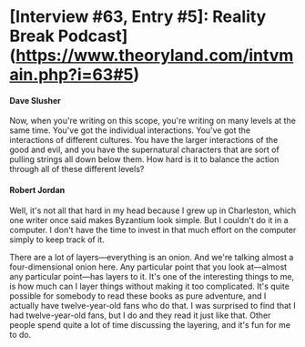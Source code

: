 # [Interview #63, Entry #5]: Reality Break Podcast](https://www.theoryland.com/intvmain.php?i=63#5)

#### Dave Slusher

Now, when you're writing on this scope, you're writing on many levels at the same time. You've got the individual interactions. You've got the interactions of different cultures. You have the larger interactions of the good and evil, and you have the supernatural characters that are sort of pulling strings all down below them. How hard is it to balance the action through all of these different levels?

#### Robert Jordan

Well, it's not all that hard in my head because I grew up in Charleston, which one writer once said makes Byzantium look simple. But I couldn't do it in a computer. I don't have the time to invest in that much effort on the computer simply to keep track of it.

There are a lot of layers—everything is an onion. And we're talking almost a four-dimensional onion here. Any particular point that you look at—almost any particular point—has layers to it. It's one of the interesting things to me, is how much can I layer things without making it too complicated. It's quite possible for somebody to read these books as pure adventure, and I actually have twelve-year-old fans who do that. I was surprised to find that I had twelve-year-old fans, but I do and they read it just like that. Other people spend quite a lot of time discussing the layering, and it's fun for me to do.

